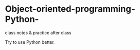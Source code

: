 # Object-oriented-programming-Python-

class notes &amp; practice after class

Try to use Python better.
